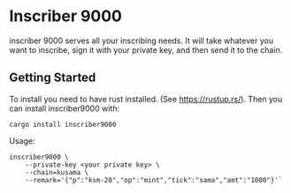 # Inscriber 9000

inscriber 9000 serves all your inscribing needs. It will take whatever you want to inscribe, sign
it with your private key, and then send it to the chain.

## Getting Started

To install you need to have rust installed. (See https://rustup.rs/). Then you can install
inscriber9000 with:

```
cargo install inscriber9000
```

Usage:

```
inscriber9000 \
    --private-key <your private key> \
    --chain=kusama \
    --remark='{"p":"ksm-20","op":"mint","tick":"sama","amt":"1000"}'`
```
